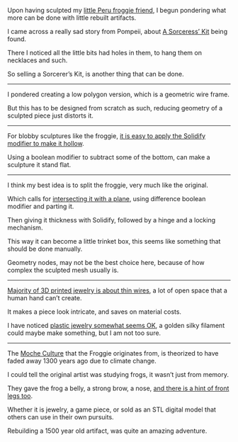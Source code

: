 Upon having sculpted my [little Peru froggie friend][0],
I begun pondering what more can be done with little rebuilt artifacts.

I came across a really sad story from Pompeii,
about [A Sorceress’ Kit][1] being found.

There I noticed all the little bits had holes in them,
to hang them on necklaces and such.

So selling a Sorcerer’s Kit,
is another thing that can be done.

---

I pondered creating a low polygon version,
which is a geometric wire frame.

But this has to be designed from scratch as such,
reducing geometry of a sculpted piece just distorts it.

---

For blobby sculptures like the froggie,
[it is easy to apply the Solidify modifier to make it hollow][4].

Using a boolean modifier to subtract some of the bottom,
can make a sculpture it stand flat.

---

I think my best idea is to split the froggie,
very much like the original.

Which calls for [intersecting it with a plane][5],
using difference boolean modifier and parting it.

Then giving it thickness with Solidify,
followed by a hinge and a locking mechanism.

This way it can become a little trinket box,
this seems like something that should be done manually.

Geometry nodes, may not be the best choice here,
because of how complex the sculpted mesh usually is.

---

[Majority of 3D printed jewelry is about thin wires][3],
a lot of open space that a human hand can’t create.

It makes a piece look intricate,
and saves on material costs.

I have noticed [plastic jewelry somewhat seems OK][2],
a golden silky filament could maybe make something, but I am not too sure.

---

The [Moche Culture][7] that the Froggie originates from,
is theorized to have faded away 1300 years ago due to climate change.

I could tell the original artist was studying frogs,
it wasn’t just from memory.

They gave the frog a belly, a strong brow, a nose,
[and there is a hint of front legs too][6].

Whether it is jewelry, a game piece,
or sold as an STL digital model that others can use in their own pursuits.

Rebuilding a 1500 year old artifact,
was quite an amazing adventure.

[0]: https://www.clevelandart.org/art/1955.375#
[1]: https://www.smithsonianmag.com/smart-news/sorceresss-kit-was-discovered-ashes-pompeii-180972907/
[2]: https://www.instructables.com/3D-Print-Infill-Jewelry/
[3]: https://lite.qwant.com/?q=3D+Jewelry&t=images
[4]: https://www.youtube.com/watch?v=A56g5VkznUA
[5]: https://www.youtube.com/watch?v=moPDPB4MY2U
[6]: https://piction.clevelandart.org/cma/ump.di?e=51FCB021712D452AA0FDE31D4E0935E13629F9042C90C05AFBAB146AC74EF6F5&s=24247294&se=1672797228&v=1&f=%5C1955.375det01_o2.jpg
[7]: https://en.wikipedia.org/wiki/Moche_culture
